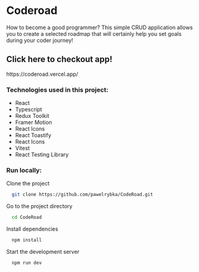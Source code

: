 <h1>Coderoad</h1>
How to become a good programmer? This simple CRUD application allows you to create a selected roadmap that will certainly help you set goals during your coder journey!
<h2>Click here to checkout app!</h2> 
https://coderoad.vercel.app/
<h3>Technologies used in this project:</h3>
<ul>
  <li>React</li>
  <li>Typescript</li> 
  <li>Redux Toolkit</li>
  <li>Framer Motion</li>
  <li>React Icons</li>
  <li>React Toastify</li>
  <li>React Icons</li>
  <li>Vitest</li>
  <li>React Testing Library</li>
</ul>

<h3>Run locally:</h3>

Clone the project

```bash
  git clone https://github.com/pawelrybka/CodeRoad.git
```

Go to the project directory

```bash
  cd CodeRoad
```

Install dependencies

```bash
  npm install
```

Start the development server

```bash
  npm run dev
```
